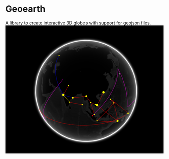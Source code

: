 # Geoearth

A library to create interactive 3D globes with support for geojson files.  
![Screenshot](/assets/screenshot_01.png)
